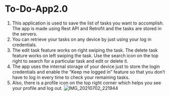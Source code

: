
# To-Do-App2.0
1. This application is used to save the list of tasks you want to accomplish. The app is made using Rest API and Retrofit and the tasks are stored in the servers. 
2. You can retrieve your tasks on any device by just using your log in credentials.
3. The edit task feature works on right swiping the task. The delete task feature works on left swiping the task. Use the search icon on the top right to search for a particular task and edit or delete it. 
4. The app uses the internal storage of your device just to store the login credentials and enable the “Keep me logged in” feature so that you don’t have to log in every time to check your remaining tasks. 
5. Also, there is a profile icon on the top right corner which helps you see your profile and log out.
![IMG_20210702_221944](https://user-images.githubusercontent.com/85284909/124306770-7e88e980-db84-11eb-9565-ab4352009da5.jpg)
